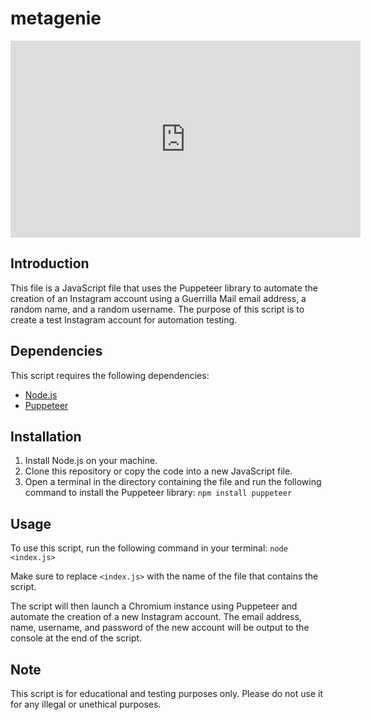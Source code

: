 # metagenie

<!-- markdown -->
<iframe src="https://player.vimeo.com/814458911?loop=1" width="560" height="315" frameborder="0" allow="autoplay; fullscreen; picture-in-picture" allowfullscreen></iframe>
<!-- markdown -->

## Introduction
This file is a JavaScript file that uses the Puppeteer library to automate the creation of an Instagram account using a Guerrilla Mail email address, a random name, and a random username. The purpose of this script is to create a test Instagram account for automation testing.

## Dependencies
This script requires the following dependencies:
- [Node.js](https://nodejs.org/)
- [Puppeteer](https://pptr.dev/)

## Installation
1. Install Node.js on your machine.
2. Clone this repository or copy the code into a new JavaScript file.
3. Open a terminal in the directory containing the file and run the following command to install the Puppeteer library:
```npm install puppeteer```

## Usage
To use this script, run the following command in your terminal:
```node <index.js>```

Make sure to replace `<index.js>` with the name of the file that contains the script.

The script will then launch a Chromium instance using Puppeteer and automate the creation of a new Instagram account. The email address, name, username, and password of the new account will be output to the console at the end of the script.

## Note
This script is for educational and testing purposes only. Please do not use it for any illegal or unethical purposes.

